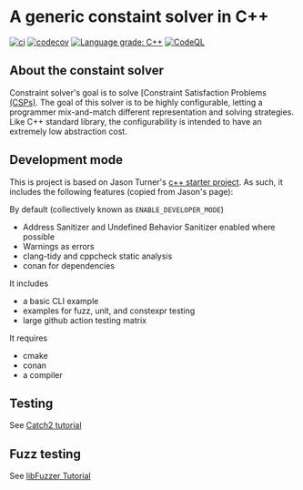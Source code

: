 # A generic constaint solver in C++

[![ci](https://github.com/michael-veksler/solver/actions/workflows/ci.yml/badge.svg)](https://github.com/michael-veksler/solver/actions/workflows/ci.yml)
[![codecov](https://codecov.io/gh/michael-veksler/solver/branch/main/graph/badge.svg)](https://codecov.io/gh/michael-veksler/solver)
[![Language grade: C++](https://img.shields.io/lgtm/grade/cpp/github/cpp-best-practices/cpp_boilerplate_project)](https://lgtm.com/projects/g/michael-veksler/solver/context:cpp)
[![CodeQL](https://github.com/michael-veksler/solver/actions/workflows/codeql-analysis.yml/badge.svg)](https://github.com/michael-veksler/solver/actions/workflows/codeql-analysis.yml)

## About the constaint solver

Constraint solver's goal is to solve
[Constraint Satisfaction Problems [(CSPs)](https://en.wikipedia.org/wiki/Constraint_satisfaction_problem). 
The goal of this solver is to be highly configurable, letting a programmer mix-and-match different
representation and solving strategies. Like C++ standard library, the configurability is intended to have
an extremely low abstraction cost.

## Development mode

This is project is based on Jason Turner's
[c++ starter project](https://github.com/cpp-best-practices/cpp_starter_project).
As such, it includes the following features (copied from Jason's page):

By default (collectively known as `ENABLE_DEVELOPER_MODE`)

 * Address Sanitizer and Undefined Behavior Sanitizer enabled where possible
 * Warnings as errors
 * clang-tidy and cppcheck static analysis
 * conan for dependencies

It includes

 * a basic CLI example
 * examples for fuzz, unit, and constexpr testing
 * large github action testing matrix

It requires

 * cmake
 * conan
 * a compiler

## Testing

See [Catch2 tutorial](https://github.com/catchorg/Catch2/blob/master/docs/tutorial.md)

## Fuzz testing

See [libFuzzer Tutorial](https://github.com/google/fuzzing/blob/master/tutorial/libFuzzerTutorial.md)


